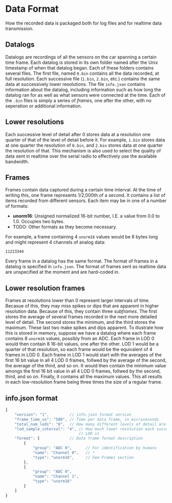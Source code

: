 # Data Format

How the recorded data is packaged both for log files and for realtime data
transmission.

## Datalogs

Datalogs are recordings of all the sensors on the car spanning a certain time
frame. Each datalog is stored in its own folder named after the Unix timestamp 
of when that datalog began. Each of these folders contains several files. The 
first file, named `0.bin` contains all the data recorded, at full resolution.
Each successive file (`1.bin`, `2.bin`, etc.) contains the same data at
successively lower resolutions. The file `info.json` contains information about
the datalog, including information such as how long the datalog ran for as well
as what sensors were connected at the time. Each of the `.bin` files is simply
a series of *frames*, one after the other, with no seperation or additional 
information.

## Lower resolutions

Each successive level of detail after 0 stores data at a resolution one quarter
of that of the level of detail before it. For example, `1.bin` stores data at 
one quarter the resolution of `0.bin`, and `2.bin` stores data at one quarter
the resolution of that. This mechanism is also used to select the quality of
data sent in realtime over the serial radio to effectively use the available 
bandwidth.

## Frames

Frames contain data captured during a certain time interval. At the time of
writing this, one frame represents 1/2,000th of a second. It contains a list of
items recorded from different sensors. Each item may be in one of a number of
formats:

- **unorm16**: Unsigned normalized 16-bit number, I.E. a value from 0.0 to 1.0.
  Occupies two bytes.
- TODO: Other formats as they become necessary.

For example, a frame containing 4 `unorm16` values would be 8 bytes long and
might represent 4 channels of analog data:

```
11223344
```

Every frame in a datalog has the same format. The format of frames in a datalog 
is specified in `info.json`. The format of frames sent as realtime data are 
unspecified at the moment and are hard-coded in.

## Lower resolution frames

Frames at resolutions lower than 0 represent larger intervals of time. Becasue
of this, they may miss spikes or dips that are apparent in higher resolution
data. Because of this, they contain three *subframes*. The first stores the
average of several frames recorded in the next more detailed level of detail.
The second stores the minimum, and the third stores the maximum. These last
two make spikes and dips apparent. To illustrate how this is stored in memory,
suppose we have a datalog where each frame contains 8 `unorm16` values, possibly
from an ADC. Each frame in LOD 0 would then contain 8 16-bit values, one after
the other. LOD 1 would be a quarter of that resolution, so each frame would be
the equivalent of 4 frames in LOD 0. Each frame in LOD 1 would start with the
averages of the first 16 bit value in all 4 LOD 0 frames, follwed by the average
of the second, the average of the third, and so on. It would then contain the
minimum value amongs the first 16 bit value in all 4 LOD 0 frames, follwed by
the second, third, and so on. Finally, it contains all the maximum values. This
all results in each low-resolution frame being three times the size of a regular
frame.

## info.json format

```js
{
    "version": "1",         // info.json format version
    "frame_time_us": "500", // Time per data frame, in microseconds
    "total_num_lods": "8",  // How many different levels of detail are recorded
    "lod_sample_interval": "4", // How much lower resolution each successive
                                // LOD is
    "format": [             // Data frame format description
        {
            "group": "ADC 0",      // For identification by humans
            "name": "Channel 0",   // *
            "type": "unorm16",     // See Frames section
        },
        {
            "group": "ADC 0",
            "name": "Channel 1",
            "type": "unorm16"
        }
    ]
}
```
